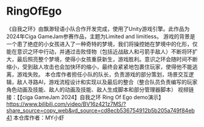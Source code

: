 # RingOfEgo
《自我之环》由飘渺轻语小队合作开发完成，使用了Unity游戏引擎。此作品为2024年Ciga GameJam参赛作品，主题为Limited and limitless。
游戏的背景是一个患了绝症的小女孩进入了一种奇特的梦境，我们将操控她在梦境中的化形，仅能在意识之环中行动，并通过击败怪物（包括近战敌人和弓箭手敌人）不断将环扩大，最后照亮整个梦境，使得小女孩重获新生，游戏胜利。意识之环会随时间不断缩小，受到敌人攻击也会加快环的缩小，最终会紧紧地包裹住玩家，使得他不能逃离，游戏失败。
本仓库作者担任小队的队长，负责游戏的部分策划，场景交互逻辑，敌人寻路AI，游戏流程设计和实现以及最后的整合（整合队员负责编写的玩家角色动画及技能、敌人的动画及技能、敌人生成脚本和部分管理器脚本）
视频链接：【【ciga GameJam 2024】自我之环 Ring Of Ego demo演示】 https://www.bilibili.com/video/BV16z421z7MS/?share_source=copy_web&vd_source=cd8ecb536754912b5b205a749f84eb41
本仓库作者：MY小虾